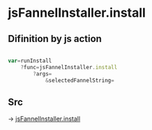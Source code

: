 # jsFannelInstaller.install

## Difinition by js action

```js.js

var=runInstall
	?func=jsFannelInstaller.install
		?args=
			&selectedFannelString=
```

## Src

-> [jsFannelInstaller.install](https://github.com/puutaro/CommandClick/blob/master/app/src/main/java/com/puutaro/commandclick/fragment_lib/terminal_fragment/js_interface/JsFannelInstaller.kt#L15)


